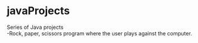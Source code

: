 # javaProjects
Series of Java projects<br>
-Rock, paper, scissors program where the user plays against the computer. 
